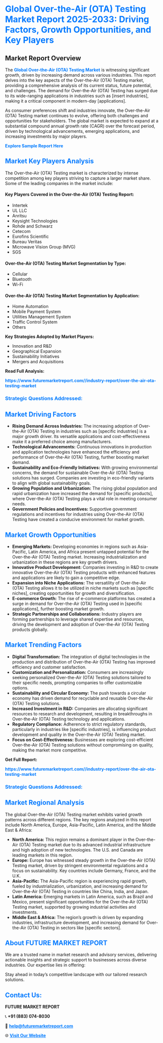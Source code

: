 <h1 style="color: #007BFF;">Global Over-the-Air (OTA) Testing Market Report 2025-2033: Driving Factors, Growth Opportunities, and Key Players</h1>

<section id="overview">
<h2>Market Report Overview</h2>
<p>The <a href="https://www.futuremarketreport.com//industry-report/over-the-air-ota-testing-market" style="color: #007BFF; text-decoration: none;"><strong>Global Over-the-Air (OTA) Testing Market</strong></a> is witnessing significant growth, driven by increasing demand across various industries. This report delves into the key aspects of the Over-the-Air (OTA) Testing market, providing a comprehensive analysis of its current status, future potential, and challenges. The demand for Over-the-Air (OTA) Testing has surged due to its wide-ranging applications in industries such as [insert industries], making it a critical component in modern-day [applications].</p>
<p>As consumer preferences shift and industries innovate, the Over-the-Air (OTA) Testing market continues to evolve, offering both challenges and opportunities for stakeholders. The global market is expected to expand at a substantial compound annual growth rate (CAGR) over the forecast period, driven by technological advancements, emerging applications, and increasing investments by major players.</p>
</section>

<section id="overview">
<p><a href="https://www.futuremarketreport.com//request-sample/reportId=45897" style="color: #007BFF; text-decoration: none;"><strong>Explore Sample Report Here</strong></a></p>
</section>

<section id="key-players">
<h2 style="color: #007BFF;">Market Key Players Analysis</h2>
<p>The Over-the-Air (OTA) Testing market is characterized by intense competition among key players striving to capture a larger market share. Some of the leading companies in the market include:</p>
<h4>Key Players Covered in the Over-the-Air (OTA) Testing Report:</h4>
<ul><li>Intertek</li><li>UL LLC</li><li>Anritsu</li><li>Keysight Technologies</li><li>Rohde and Schwarz</li><li>Cetecom</li><li>Eurofins Scientific</li><li>Bureau Veritas</li><li>Microwave Vision Group (MVG)</li><li>SGS</li></ul>
<h4>Over-the-Air (OTA) Testing Market Segmentation by Type:</h4>
<ul><li>Cellular</li><li>Bluetooth</li><li>Wi-Fi</li></ul>

<h4>Over-the-Air (OTA) Testing Market Segmentation by Application:</h4>
<ul><li>Home Automation</li><li>Mobile Payment System</li><li>Utilities Management System</li><li>Traffic Control System</li><li>Others</li></ul>
<p><strong>Key Strategies Adopted by Market Players:</strong></p>
<ul>
<li>Innovation and R&D</li>
<li>Geographical Expansion</li>
<li>Sustainability Initiatives</li>
<li>Mergers and Acquisitions</li>
</ul>
</section>

<section>
<p><strong>Read Full Analysis: </strong></p><a href="https://www.futuremarketreport.com//industry-report/over-the-air-ota-testing-market" style="color: #007BFF; text-decoration: none;"><strong>https://www.futuremarketreport.com//industry-report/over-the-air-ota-testing-market</strong></a>
<h3 style="color: #007BFF;">Strategic Questions Addressed:</h3>
</section>

<section id="driving-factors">
<h2 style="color: #007BFF;">Market Driving Factors</h2>
<ul>
<li><strong>Rising Demand Across Industries:</strong> The increasing adoption of Over-the-Air (OTA) Testing in industries such as [specific industries] is a major growth driver. Its versatile applications and cost-effectiveness make it a preferred choice among manufacturers.</li>
<li><strong>Technological Advancements:</strong> Continuous innovations in production and application technologies have enhanced the efficiency and performance of Over-the-Air (OTA) Testing, further boosting market demand.</li>
<li><strong>Sustainability and Eco-Friendly Initiatives:</strong> With growing environmental concerns, the demand for sustainable Over-the-Air (OTA) Testing solutions has surged. Companies are investing in eco-friendly variants to align with global sustainability goals.</li>
<li><strong>Growing Population and Urbanization:</strong> The rising global population and rapid urbanization have increased the demand for [specific products], where Over-the-Air (OTA) Testing plays a vital role in meeting consumer needs.</li>
<li><strong>Government Policies and Incentives:</strong> Supportive government regulations and incentives for industries using Over-the-Air (OTA) Testing have created a conducive environment for market growth.</li>
</ul>
</section>

<section id="growth-opportunities">
<h2 style="color: #007BFF;">Market Growth Opportunities</h2>
<ul>
<li><strong>Emerging Markets:</strong> Developing economies in regions such as Asia-Pacific, Latin America, and Africa present untapped potential for the Over-the-Air (OTA) Testing market. Increasing industrialization and urbanization in these regions are key growth drivers.</li>
<li><strong>Innovative Product Development:</strong> Companies investing in R&D to create innovative Over-the-Air (OTA) Testing products with enhanced features and applications are likely to gain a competitive edge.</li>
<li><strong>Expansion into Niche Applications:</strong> The versatility of Over-the-Air (OTA) Testing allows it to be utilized in niche markets such as [specific niches], creating opportunities for growth and diversification.</li>
<li><strong>E-commerce Growth:</strong> The rise of e-commerce platforms has created a surge in demand for Over-the-Air (OTA) Testing used in [specific applications], further boosting market growth.</li>
<li><strong>Strategic Partnerships and Collaborations:</strong> Industry players are forming partnerships to leverage shared expertise and resources, driving the development and adoption of Over-the-Air (OTA) Testing products globally.</li>
</ul>
</section>

<section id="trending-factors">
<h2 style="color: #007BFF;">Market Trending Factors</h2>
<ul>
<li><strong>Digital Transformation:</strong> The integration of digital technologies in the production and distribution of Over-the-Air (OTA) Testing has improved efficiency and customer satisfaction.</li>
<li><strong>Customization and Personalization:</strong> Consumers are increasingly seeking personalized Over-the-Air (OTA) Testing solutions tailored to their specific needs, prompting companies to offer customizable options.</li>
<li><strong>Sustainability and Circular Economy:</strong> The push towards a circular economy has driven demand for recyclable and reusable Over-the-Air (OTA) Testing solutions.</li>
<li><strong>Increased Investment in R&D:</strong> Companies are allocating significant resources to research and development, resulting in breakthroughs in Over-the-Air (OTA) Testing technology and applications.</li>
<li><strong>Regulatory Compliance:</strong> Adherence to strict regulatory standards, particularly in industries like [specific industries], is influencing product development and quality in the Over-the-Air (OTA) Testing market.</li>
<li><strong>Focus on Cost-Effectiveness:</strong> Businesses are exploring cost-efficient Over-the-Air (OTA) Testing solutions without compromising on quality, making the market more competitive.</li>
</ul>
</section>

<section>
<p><strong>Get Full Report: </strong></p><a href="https://www.futuremarketreport.com//industry-report/over-the-air-ota-testing-market" style="color: #007BFF; text-decoration: none;"><strong>https://www.futuremarketreport.com//industry-report/over-the-air-ota-testing-market</strong></a>
<h3 style="color: #007BFF;">Strategic Questions Addressed:</h3>
</section>


<section id="regional-analysis">
<h2 style="color: #007BFF;">Market Regional Analysis</h2>
<p>The global Over-the-Air (OTA) Testing market exhibits varied growth patterns across different regions. The key regions analyzed in this report include North America, Europe, Asia-Pacific, Latin America, and the Middle East & Africa:</p>
<ul>
<li><strong>North America:</strong> This region remains a dominant player in the Over-the-Air (OTA) Testing market due to its advanced industrial infrastructure and high adoption of new technologies. The U.S. and Canada are leading markets in this region.</li>
<li><strong>Europe:</strong> Europe has witnessed steady growth in the Over-the-Air (OTA) Testing market, driven by stringent environmental regulations and a focus on sustainability. Key countries include Germany, France, and the U.K.</li>
<li><strong>Asia-Pacific:</strong> The Asia-Pacific region is experiencing rapid growth, fueled by industrialization, urbanization, and increasing demand for Over-the-Air (OTA) Testing in countries like China, India, and Japan.</li>
<li><strong>Latin America:</strong> Emerging markets in Latin America, such as Brazil and Mexico, present significant opportunities for the Over-the-Air (OTA) Testing market, supported by growing industrial activities and investments.</li>
<li><strong>Middle East & Africa:</strong> The region’s growth is driven by expanding industries, infrastructure development, and increasing demand for Over-the-Air (OTA) Testing in sectors like [specific sectors].</li>
</ul>
</section>

<footer>
<h2 style="color: #007BFF;">About FUTURE MARKET REPORT</h2>
<p>We are a trusted name in market research and advisory services, delivering actionable insights and strategic support to businesses across diverse industries. Our expertise lies in offering:</p>

<p>Stay ahead in today’s competitive landscape with our tailored research solutions.</p>

<h2 style="color: #007BFF;">Contact Us:</h2>
<p><strong>FUTURE MARKET REPORT</strong></p>
<p>📞 <strong>+91 (883) 074-8030</strong></p>
<p>📧 <strong><a href="mailto:help@futuremarketreport.com" style="color: #007BFF;">help@futuremarketreport.com</a></strong></p>
<p>🌐 <strong><a href="https://www.futuremarketreport.com/" style="color: #007BFF;">Visit Our Website</a></strong></p>
</footer>